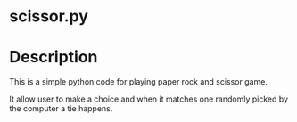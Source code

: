 # scissor.py

# Description

This is a simple python code for playing paper rock and scissor game.

It allow user to make a choice and when it matches one randomly picked by the computer a tie happens.

